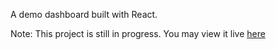 A demo dashboard built with React.

Note: This project is still in progress. You may view it live [here](https://cudium-dashboard.netlify.app)